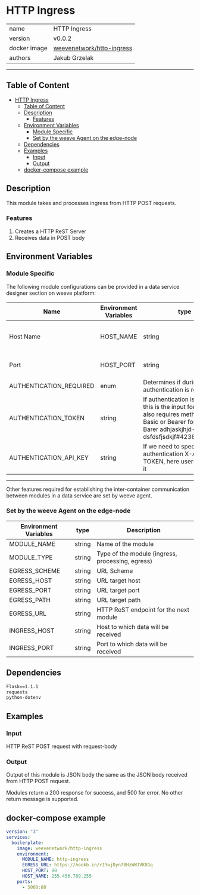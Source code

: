 # HTTP Ingress


|              |                                                                                 |
| ------------ | ------------------------------------------------------------------------------- |
| name         | HTTP Ingress                                                                    |
| version      | v0.0.2                                                                          |
| docker image | [weevenetwork/http-ingress](https://hub.docker.com/r/weevenetwork/http-ingress) |
| authors      | Jakub Grzelak                                                                   |

***
## Table of Content
- [HTTP Ingress](#http-ingress)
  - [Table of Content](#table-of-content)
  - [Description](#description)
    - [Features](#features)
  - [Environment Variables](#environment-variables)
    - [Module Specific](#module-specific)
    - [Set by the weeve Agent on the edge-node](#set-by-the-weeve-agent-on-the-edge-node)
  - [Dependencies](#dependencies)
  - [Examples](#examples)
    - [Input](#input)
    - [Output](#output)
  - [docker-compose example](#docker-compose-example)

## Description 

This module takes and processes ingress from HTTP POST requests.

### Features
1. Creates a HTTP ReST Server
2. Receives data in POST body

## Environment Variables

### Module Specific
The following module configurations can be provided in a data service designer section on weeve platform:

| Name      | Environment Variables | type   | Description                                 |
| --------- | --------------------- | ------ | ------------------------------------------- |
| Host Name | HOST_NAME             | string | Host name/address where the server will run |
| Port      | HOST_PORT             | string | Port on which the server will run           |
| AUTHENTICATION_REQUIRED          | enum | Determines if during request authentication is required           |
| AUTHENTICATION_TOKEN          | string | If authentication is required this is the input for token, it also requires method like Basic or Bearer for example: Barer adhjaskjhjd-dsfdsfjsdkjf#42389dfsajfd==           |
| AUTHENTICATION_API_KEY          | string | If we need to specify authentication X-API-TOKEN, here users can enter it|

***

Other features required for establishing the inter-container communication between modules in a data service are set by weeve agent.

### Set by the weeve Agent on the edge-node

| Environment Variables | type   | Description                            |
| --------------------- | ------ | -------------------------------------- |
| MODULE_NAME           | string | Name of the module                     |
| MODULE_TYPE           | string | Type of the module (ingress, processing, egress)                     |
| EGRESS_SCHEME         | string | URL Scheme    |
| EGRESS_HOST           | string | URL target host |
| EGRESS_PORT           | string | URL target port |
| EGRESS_PATH           | string | URL target path |
| EGRESS_URL            | string | HTTP ReST endpoint for the next module |
| INGRESS_HOST          | string | Host to which data will be received            |
| INGRESS_PORT          | string | Port to which data will be received            |

## Dependencies

```txt
Flask==1.1.1
requests
python-dotenv
```

## Examples

### Input
HTTP ReST POST request with request-body
### Output
Output of this module is JSON body the same as the JSON body received from HTTP POST request.

Modules return a 200 response for success, and 500 for error. No other return message is supported.

## docker-compose example

```yml
version: "3"
services:
  boilerplate:
    image: weevenetwork/http-ingress
    environment:
      MODULE_NAME: http-ingress
      EGRESS_URL: https://hookb.in/r1YwjDyn7BHzWWJVK8Gq
      HOST_PORT: 80
      HOST_NAME: 255.456.789.255
    ports:
      - 5000:80
```